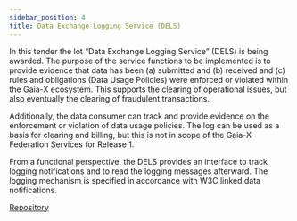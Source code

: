 ```yaml
---
sidebar_position: 4
title: Data Exchange Logging Service (DELS)
---
```


In this tender the lot “Data Exchange Logging Service” (DELS) is being awarded. The purpose of the service functions to be implemented is to provide evidence that data has been (a) submitted and (b) received and (c) rules and obligations (Data Usage Policies) were enforced or violated within the Gaia-X ecosystem. This supports the clearing of operational issues, but also eventually the clearing of fraudulent transactions. 

Additionally, the data consumer can track and provide evidence on the enforcement or violation of data usage policies. The log can be used as a basis for clearing and billing, but this is not in scope of the Gaia-X Federation Services for Release 1. 

From a functional perspective, the DELS provides an interface to track logging notifications and to read the logging messages afterward. The logging mechanism is specified in accordance with W3C linked data notifications. 

<div class="mtp-3">
    <a href="https://gitlab.eclipse.org/eclipse/xfsc/del" class="primaryBtn">Repository</a>
</div>